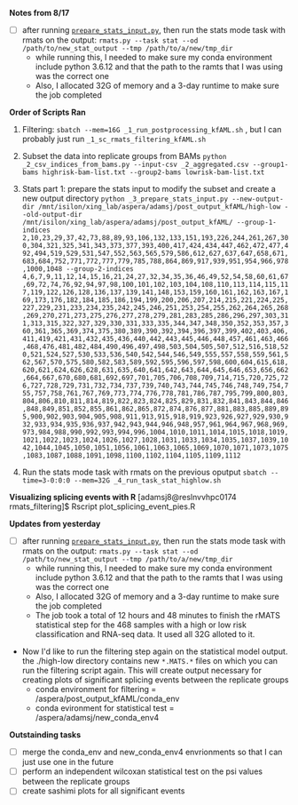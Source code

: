 **Notes from 8/17**
  - [ ] after running [```prepare_stats_input.py```](https://github.com/Xinglab/rmats-turbo/blob/master/rMATS_P/prepare_stat_inputs.py), then run the stats mode task with rmats on the output: ```rmats.py --task stat --od /path/to/new_stat_output --tmp /path/to/a/new/tmp_dir```
    - while running this, I needed to make sure my conda environment include python 3.6.12 and that the path to the ramts that I was using was the correct one 
    - Also, I allocated 32G of memory and a 3-day runtime to make sure the job completed 


  **Order of Scripts Ran**
  1. Filtering: ```sbatch --mem=16G _1_run_postprocessing_kfAML.sh``` , but I can probably just run ```_1_sc_rmats_filtering_kfAML.sh```

  2. Subset the data into replicate groups from BAMs ```python _2_csv_indices_from_bams.py --input-csv _2_aggregated.csv --group1-bams highrisk-bam-list.txt --group2-bams lowrisk-bam-list.txt```

  3. Stats part 1: prepare the stats input to modify the subset and create a new output directory ```python _3_prepare_stats_input.py --new-output-dir /mnt/isilon/xing_lab/aspera/adamsj/post_output_kfAML/high-low --old-output-dir /mnt/isilon/xing_lab/aspera/adamsj/post_output_kfAML/ --group-1-indices 2,10,23,29,37,42,73,88,89,93,106,132,133,151,193,226,244,261,267,300,304,321,325,341,343,373,377,393,400,417,424,434,447,462,472,477,492,494,519,529,531,547,552,563,565,579,586,612,627,637,647,658,671,683,684,752,771,772,777,779,785,788,864,869,917,939,951,954,966,978,1000,1048 --group-2-indices 4,6,7,9,11,12,14,15,16,21,24,27,32,34,35,36,46,49,52,54,58,60,61,67,69,72,74,76,92,94,97,98,100,101,102,103,104,108,110,113,114,115,117,119,122,126,128,136,137,139,141,148,153,159,160,161,162,163,167,169,173,176,182,184,185,186,194,199,200,206,207,214,215,221,224,225,227,229,231,233,234,235,242,245,246,251,253,254,255,262,264,265,268,269,270,271,273,275,276,277,278,279,281,283,285,286,296,297,303,311,313,315,322,327,329,330,331,333,335,344,347,348,350,352,353,357,360,361,365,369,374,375,380,389,390,392,394,396,397,399,402,403,406,411,419,421,431,432,435,436,440,442,443,445,446,448,457,461,463,466,468,476,481,482,484,490,496,497,498,503,504,505,507,512,516,518,520,521,524,527,530,533,536,540,542,544,546,549,555,557,558,559,561,562,567,570,575,580,582,583,589,592,595,596,597,598,600,604,615,618,620,621,624,626,628,631,635,640,641,642,643,644,645,646,653,656,662,664,667,670,680,681,692,697,701,705,706,708,709,714,715,720,725,726,727,728,729,731,732,734,737,739,740,743,744,745,746,748,749,754,755,757,758,761,767,769,773,774,776,778,781,786,787,795,799,800,803,804,806,810,811,814,819,822,823,824,825,829,831,832,841,843,844,846,848,849,851,852,855,861,862,865,872,874,876,877,881,883,885,889,895,900,902,903,904,905,908,911,913,915,918,919,923,926,927,929,930,932,933,934,935,936,937,942,943,944,946,948,957,961,964,967,968,969,973,984,988,990,992,993,994,996,1004,1010,1011,1014,1015,1018,1019,1021,1022,1023,1024,1026,1027,1028,1031,1033,1034,1035,1037,1039,1042,1044,1045,1050,1051,1056,1061,1063,1065,1069,1070,1071,1073,1075,1083,1087,1088,1091,1098,1100,1102,1104,1105,1109,1112```

  4. Run the stats mode task with rmats on the previous oputput ```sbatch --time=3-0:0:0 --mem=32G _4_run_task_stat_highlow.sh```


  **Visualizing splicing events with R**
  [adamsj8@reslnvvhpc0174 rmats_filtering]$ Rscript plot_splicing_event_pies.R
  
  
**Updates from yesterday**
  - [ ] after running [```prepare_stats_input.py```](https://github.com/Xinglab/rmats-turbo/blob/master/rMATS_P/prepare_stat_inputs.py), then run the stats mode task with rmats on the output: ```rmats.py --task stat --od /path/to/new_stat_output --tmp /path/to/a/new/tmp_dir```
    - while running this, I needed to make sure my conda environment include python 3.6.12 and that the path to the ramts that I was using was the correct one 
    - Also, I allocated 32G of memory and a 3-day runtime to make sure the job completed 
    - The job took a total of 12 hours and 48 minutes to finish the rMATS statistical step for the 468 samples with a high or low risk classification and RNA-seq data. It used all 32G alloted to it. 

- Now I'd like to run the filtering step again on the statistical model output. the ./high-low directory contains new ```*.MATS.*``` files on which you can run the filtering script again. This will create output necessary for creating plots of significant splicing events between the replicate groups 
  - conda environment for filtering = /aspera/post_output_kfAML/conda_env 
  - conda evironment for statistical test = /aspera/adamsj/new_conda_env4 



**Outstainding tasks**
- [ ] merge the conda_env and new_conda_env4 envrionments so that I can just use one in the future 
- [ ] perform an independent wilcoxan statistical test on the psi values between the replicate groups 
- [ ] create sashimi plots for all significant events 
